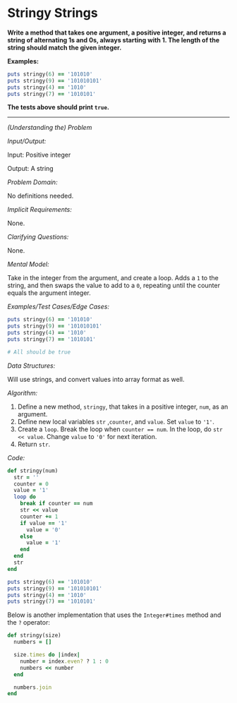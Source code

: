 # Stringy Strings

**Write a method that takes one argument, a positive integer, and returns a string of alternating 1s and 0s, always starting with 1. The length of the string should match the given integer.**

**Examples:**

```ruby
puts stringy(6) == '101010'
puts stringy(9) == '101010101'
puts stringy(4) == '1010'
puts stringy(7) == '1010101'
```

**The tests above should print `true`.**

---

*(Understanding the) Problem*

*Input/Output:*

Input: Positive integer

Output: A string

*Problem Domain:*

No definitions needed.

*Implicit Requirements:*

None.

*Clarifying Questions:*

None.

*Mental Model:*

Take in the integer from the argument, and create a loop. Adds a `1` to the string, and then swaps the value to add to a `0`, repeating until the counter equals the argument integer.

*Examples/Test Cases/Edge Cases:*

```ruby
puts stringy(6) == '101010'
puts stringy(9) == '101010101'
puts stringy(4) == '1010'
puts stringy(7) == '1010101'

# All should be true
```

*Data Structures:*

Will use strings, and convert values into array format as well.

*Algorithm:*

1. Define a new method, `stringy`, that takes in a positive integer, `num`, as an argument.
2. Define new local variables `str` ,`counter`, and `value`. Set `value` to `'1'`.
3. Create a `loop`. Break the loop when `counter == num`. In the loop, do `str << value`. Change `value` to `'0'` for next iteration.
4. Return `str`.

*Code:*

```ruby
def stringy(num)
  str = ''
  counter = 0
  value = '1'
  loop do 
    break if counter == num
    str << value
    counter += 1
    if value == '1'
      value = '0'
    else
      value = '1'
    end
  end
  str
end

puts stringy(6) == '101010'
puts stringy(9) == '101010101'
puts stringy(4) == '1010'
puts stringy(7) == '1010101'
```

Below is another implementation that uses the `Integer#times` method and the `?` operator:

```ruby
def stringy(size)
  numbers = []

  size.times do |index|
    number = index.even? ? 1 : 0
    numbers << number
  end

  numbers.join
end
```



